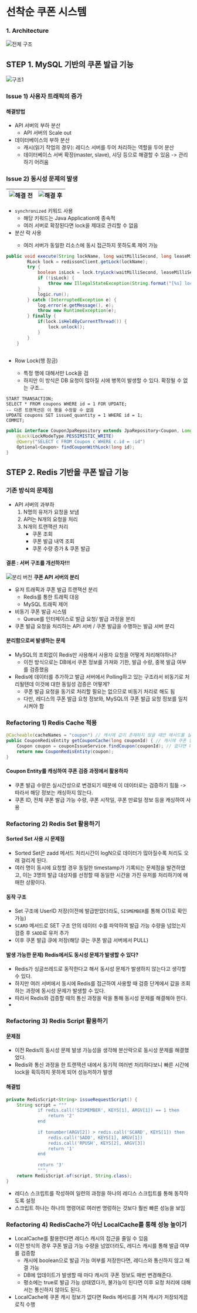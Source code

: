 
# 선착순 쿠폰 시스템
### 1. Architecture
![전체 구조](img/architecture.png)
## STEP 1. MySQL 기반의 쿠폰 발급 기능
![구조1](img/step1_1.png)

### Issue 1) 사용자 트래픽의 증가
#### 해결방법
- API 서버의 부하 분산
  - API 서버의 Scale out
- 데이터베이스의 부하 분산
  - 캐시(읽기 작업의 경우): 레디스 서버를 두어 처리하는 역할을 두어 분산
  - 데이터베이스 서버 확장(master, slave), 샤딩 등으로 해결할 수 있음 -> 관리하기 어려움

### Issue 2) 동시성 문제의 발생
![해결 전](img/step1_2.png) |![해결 후](img/step1_3.png) |
--- | --- |
- `synchronized` 키워드 사용
  - 해당 키워드는 Java Application에 종속적
  - 여러 서버로 확장된다면 lock을 제대로 관리할 수 없음
- 분산 락 사용 <Redis>
  - 여러 서버가 동일한 리소스에 동시 접근하지 못하도록 제어 가능
```java
public void execute(String lockName, long waitMilliSecond, long leaseMilliSecond, Runnable logic) {
        RLock lock = redissonClient.getLock(lockName);
        try {
            boolean isLock = lock.tryLock(waitMilliSecond, leaseMilliSecond, TimeUnit.MILLISECONDS);  // 획득 대기 시간, 획득 후 최소 소유 시간
            if (!isLock) {
                throw new IllegalStateException(String.format("[%s] lock 획득 실패", lockName));
            }
            logic.run();
        } catch (InterruptedException e) {
            log.error(e.getMessage(), e);
            throw new RuntimeException(e);
        } finally {
            if(lock.isHeldByCurrentThread()) {
                lock.unlock();
            }
        }
    }
 
```
- Row Lock(행 잠금)<MySQL>
  - 특정 행에 대해서만 Lock을 검
  - 하지만 이 방식은 DB 요청이 많아질 시에 병목이 발생할 수 있다. 확장될 수 없는 구조...
```mysql
START TRANSACTION;
SELECT * FROM coupons WHERE id = 1 FOR UPDATE;
-- 다른 트랜잭션은 이 행을 수정할 수 없음
UPDATE coupons SET issued_quantity = 1 WHERE id = 1;
COMMIT;
```
```java
public interface CouponJpaRepository extends JpaRepository<Coupon, Long> {
    @Lock(LockModeType.PESSIMISTIC_WRITE)
    @Query("SELECT c FROM Coupon c WHERE c.id = :id")
    Optional<Coupon> findCouponWithLock(long id);
}
```
## STEP 2. Redis 기반을 쿠폰 발급 기능
### 기존 방식의 문제점
- API 서버의 과부하
  1. N명의 유저가 요청을 보냄
  2. API는 N개의 요청을 처리
  3. N개의 트랜잭션 처리
     - 쿠폰 조회
     - 쿠폰 발급 내역 조회
     - 쿠폰 수량 증가 & 쿠폰 발급
#### 결론 : 서버 구조를 개선하자!!!
![분리 버전](img/step2_1.png)
**쿠폰 API 서버의 분리**
- 유저 트래픽과 쿠폰 발급 트랜잭션 분리
  - Redis를 통한 트래픽 대응
  - MySQL 트래픽 제어
- 비동기 쿠폰 발급 시스템
  - Queue를 인터페이스로 발급 요청/ 발급 과정을 분리
- 쿠폰 발급 요청을 처리하는 API 서버 / 쿠폰 발급을 수행하는 발급 서버 분리
#### 분리함으로써 발생하는 문제
- MySQL의 조회없이 Redis만 사용해서 사용자 요청을 어떻게 처리해야하나?
  - 이전 방식으로는 DB에서 쿠폰 정보를 가져와 기한, 발급 수량, 중복 발급 여부를 검증했음
- Redis에 데이터를 추가하고 발급 서버에서 Polling하고 있는 구조라서 비동기로 처리될텐데 이것에 대한 동일성 검증은 어떻게?
  - 쿠폰 발급 요청을 동기로 처리할 필요는 없으므로 비동기 처리로 해도 됨
  - 다만, 레디스의 쿠폰 발급 요청 정보와, MySQL의 쿠폰 발급 요청 정보를 일치시켜야 함
### Refactoring 1) Redis Cache 적용
```java
@Cacheable(cacheNames = "coupon") // 캐시에 값이 존재하지 않을 때만 메서드를 실행하여 데이터를 조회한 뒤, 캐시에 저장
public CouponRedisEntity getCouponCache(long couponId) { // 캐시에 쿠폰 정보가 있다면 바로 반환
    Coupon coupon = couponIssueService.findCoupon(couponId); // 없다면 데이터를 호출해 가져와서 저장 후 반환
    return new CouponRedisEntity(coupon);
}
```
#### Coupon Entity를 캐싱하여 쿠폰 검증 과정에서 활용하자
- 쿠폰 발급 수량은 실시간성으로 변경되기 때문에 이 데이터로는 검증하기 힘듦 -> 따라서 해당 정보는 캐싱하지 않는다.
- 쿠폰 ID, 전체 쿠폰 발급 가능 수량, 쿠폰 시작일, 쿠폰 만료일 정보 등을 캐싱하여 사용
### Refactoring 2) Redis Set 활용하기
#### Sorted Set 사용 시 문제점
- Sorted Set은 zadd 메서드 처리시간이 logN으로 데이터가 많아질수록 처리도 오래 걸리게 된다.
- 여러 명이 동시에 요청할 경우 동일한 timestamp가 기록되는 문제점을 발견하였고, 이는 3명의 발급 대상자를 선정할 때 동일한 시간을 가진 유저를 처리하기에 애매한 상황이다.

#### 동작 구조
- Set 구조에 UserID 저장(이전에 발급받았더라도, `SISMEMBER`를 통해 O(1)로 확인 가능)
- `SCARD` 메서드로 SET 구조 안의 데이터 수를 파악하여 발급 가능 수량을 넘었는지 검증 후 `SADD`로 유저 추가
- 이후 쿠폰 발급 큐에 저장(해당 큐는 쿠폰 발급 서버에서 PULL)

#### 발생 가능한 문제) Redis에서도 동시성 문제가 발생할 수 있다?
- Redis가 싱글쓰레드로 동작한다고 해서 동시성 문제가 발생하지 않는다고 생각할 수 있다.
- 하지만 여러 서버에서 동시에 Redis를 접근하여 사용할 때 검증 단계에서 값을 조회하는 과정에 동시성 문제가 발생할 수 있다.
- 따라서 Redis와 검증할 때의 통신 과정을 락을 통해 동시성 문제를 해결해야 한다.
- 
### Refactoring 3) Redis Script 활용하기
#### 문제점
- 이전 Redis의 동시성 문제 발생 가능성을 생각해 분산락으로 동시성 문제를 해결했었다.
- Redis와 통신 과정을 한 트랜잭션 내에서 동기적 여러번 처리하다보니 빠른 시간에 lock을 획득하지 못하게 되어 성능저하가 발생

#### 해결법
```java
private RedisScript<String> issueRequestScript() {
    String script = """
            if redis.call('SISMEMBER', KEYS[1], ARGV[1]) == 1 then
                return '2'
            end
                
            if tonumber(ARGV[2]) > redis.call('SCARD', KEYS[1]) then
                redis.call('SADD', KEYS[1], ARGV[1])
                redis.call('RPUSH', KEYS[2], ARGV[3])
                return '1'
            end
                
            return '3'
            """;
    return RedisScript.of(script, String.class);
}
```
- 레디스 스크립트를 작성하여 일련의 과정을 하나의 레디스 스크립트를 통해 동작하도록 설정
- 스크립트 하나는 하나의 명령어로 여러번 명렁하는 것보다 훨씬 빠른 성능을 보임

### Refactoring 4) RedisCache가 아닌 LocalCache를 통해 성능 높이기
- LocalCache를 활용한다면 레디스 캐시의 접근을 줄일 수 있음
- 이전 방식의 경우 쿠폰 발급 가능 수량을 넘었더라도, 레디스 캐시를 통해 발급 여부를 검증함
  - 캐시에 boolean으로 발급 가능 여부를 저장한다면, 레디스와 통신하지 않고 해결 가능
  - DB에 업데이트가 발생할 때 마다 캐시의 쿠폰 정보도 매번 변경해준다.
  - 평소에는 true로 발급 가능 상태였다가, 불가능이 된다면 이후 요청 처리에 대해서는 통신하지 않아도 된다.
- LocalCache에 쿠폰 캐시 정보가 없다면 Redis 메서드를 거쳐 캐시가 저장되게끔 로직 수행